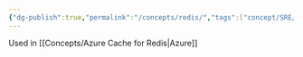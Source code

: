 ```yaml
---
{"dg-publish":true,"permalink":"/concepts/redis/","tags":["concept/SRE/cloud"]}
---
```


Used in [[Concepts/Azure Cache for Redis\|Azure]]
